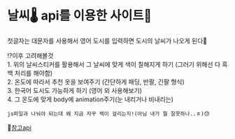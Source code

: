#  날씨🌡 api를 이용한 사이트🌝



첫글자는 대문자를 사용해서 영어 도시를 입력하면 도시의 날씨가 나오게 된다🌈


⁉️이후 고려해볼것<br/>
    1. 위의 날씨스티커를 활용해서 그 날씨에 맞게 색이 칠해지게 하기 (그러기 위해선 다 흑백 처리를 해야함)<br/>
    2. 온도에 따라서 추천 옷을 보여주기 (간단하게 패딩, 반팔, 긴팔 형식)<br/>
    3. 한국어 도시도 가능하게 하기 (영어 외 사용해보기)<br/>
    4. 그 온도에 맞게 body에 animation주기(눈 내리거나 비내리는)<br/>

    js파일과 나눠야 되는데 왜 지금 자꾸 렉이 걸리는지!(아님 내가 뭘 잘못하나..ㅎ)😓
📌[참고api](https://github.com/robertoduessmann/weather-api)
